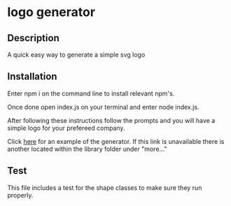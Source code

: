  # logo generator 
 
  ## Description 
  A quick easy way to generate a simple svg logo
  
  ## Installation 
   Enter npm i on the command line to install relevant npm's.

   Once done open index.js on your terminal and enter node index.js.

   After following these instructions follow the prompts and you will have a simple logo for your prefereed company. 

  Click [here](https://www.youtube.com/watch?v=QJWNDun45Dc) for an example of the generator.
  If this link is unavailable there is another located within the library folder under "more..."
  
  ## Test
  This file includes a test for the shape classes to make sure they run properly. 

 